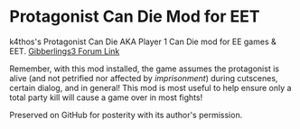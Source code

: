 # Protagonist Can Die Mod for EET
k4thos's Protagonist Can Die AKA Player 1 Can Die mod for EE games &amp; EET.  [Gibberlings3 Forum Link](http://gibberlings3.net/forums/index.php?showtopic=28910)

Remember, with this mod installed, the game assumes the protagonist is alive (and not petrified nor affected by _imprisonment_) during cutscenes, certain dialog, and in general!  This mod is most useful to help ensure only a total party kill will cause a game over in most fights!

Preserved on GitHub for posterity with its author's permission.
